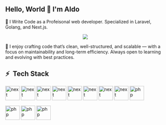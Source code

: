 ## Hello, World 👋 I'm Aldo

🌱 I Write Code as a Profeisonal web developer. Specialized in Laravel, Golang, and Next.js.

<p align="center">
  <img src="https://camo.githubusercontent.com/d5b8023397c632e791d495987bd0dcb4af3d3b3439dce25031c8f1fd46b87b43/68747470733a2f2f6d656469612e74656e6f722e636f6d2f595a506e477550655a763841414141642f636f64696e672e676966"/>
</p>

🚀 I enjoy crafting code that’s clean, well-structured, and scalable — with a focus on maintainability and long-term efficiency. Always open to learning and evolving with best practices.


<h2> ⚡ &nbsp;Tech Stack</h2>
<p align="left">
<img src="https://cdn.jsdelivr.net/gh/devicons/devicon@latest/icons/nextjs/nextjs-original.svg" alt="next" width="45" height="45"/>
<img src="https://cdn.jsdelivr.net/gh/devicons/devicon@latest/icons/laravel/laravel-original.svg" alt="next" width="45" height="45"/>
<img src="https://cdn.jsdelivr.net/gh/devicons/devicon@latest/icons/go/go-original-wordmark.svg" alt="next" width="45" height="45"/>
<img src="https://cdn.jsdelivr.net/gh/devicons/devicon@latest/icons/typescript/typescript-original.svg" alt="next" width="45" height="45"/>
<img src="https://cdn.jsdelivr.net/gh/devicons/devicon@latest/icons/javascript/javascript-original.svg" alt="next" width="45" height="45"/>
<img src="https://cdn.jsdelivr.net/gh/devicons/devicon@latest/icons/codeigniter/codeigniter-plain.svg" alt="next" width="45" height="45"/>
<img src="https://cdn.jsdelivr.net/gh/devicons/devicon@latest/icons/tailwindcss/tailwindcss-original.svg" alt="next" width="45" height="45"/>
<img src="https://cdn.jsdelivr.net/gh/devicons/devicon@latest/icons/livewire/livewire-original-wordmark.svg" alt="next" width="45" height="45"/>
<img src="https://cdn.jsdelivr.net/gh/devicons/devicon@latest/icons/mysql/mysql-original-wordmark.svg" alt="php" width="45" height="45"/>
</p>
<img src="https://cdn.jsdelivr.net/gh/devicons/devicon/icons/php/php-original.svg" alt="php" width="45" height="45"/>
<img src="https://cdn.jsdelivr.net/gh/devicons/devicon@latest/icons/postgresql/postgresql-original.svg" alt="php" width="45" height="45"/>
<img src="https://cdn.jsdelivr.net/gh/devicons/devicon@latest/icons/microsoftsqlserver/microsoftsqlserver-original-wordmark.svg" alt="php" width="45" height="45"/>

<!--
**aldorizki-dev/aldorizki-dev** is a ✨ _special_ ✨ repository because its `README.md` (this file) appears on your GitHub profile.

Here are some ideas to get you started:

- 🔭 I’m currently working on ...
- 🌱 I’m currently learning ...
- 👯 I’m looking to collaborate on ...
- 🤔 I’m looking for help with ...
- 💬 Ask me about ...
- 📫 How to reach me: ...
- 😄 Pronouns: ...
- ⚡ Fun fact: ...
-->
